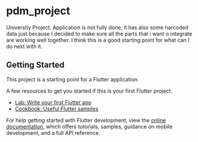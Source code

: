 # pdm_project

University Project. Application is not fully done, it has also some harcoded data just because I decided to make sure all the parts that i want o integrate are working well together. I think this is a good starting point for what can I do next with it.

## Getting Started

This project is a starting point for a Flutter application.

A few resources to get you started if this is your first Flutter project:

- [Lab: Write your first Flutter app](https://docs.flutter.dev/get-started/codelab)
- [Cookbook: Useful Flutter samples](https://docs.flutter.dev/cookbook)

For help getting started with Flutter development, view the
[online documentation](https://docs.flutter.dev/), which offers tutorials,
samples, guidance on mobile development, and a full API reference.
